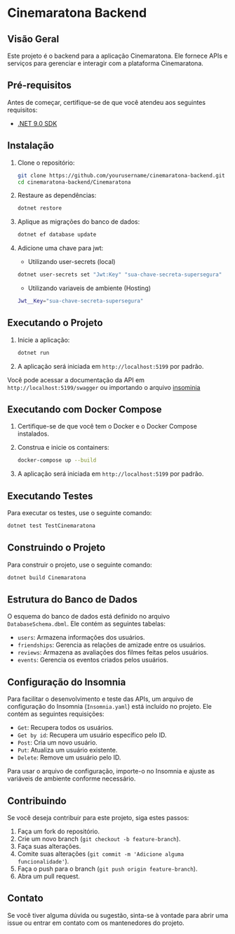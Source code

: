 # Cinemaratona Backend

## Visão Geral

Este projeto é o backend para a aplicação Cinemaratona. Ele fornece APIs e serviços para gerenciar e interagir com a plataforma Cinemaratona.

## Pré-requisitos

Antes de começar, certifique-se de que você atendeu aos seguintes requisitos:
- [.NET 9.0 SDK](https://dotnet.microsoft.com/download/dotnet/9.0)

## Instalação

1. Clone o repositório:
    ```sh
    git clone https://github.com/yourusername/cinemaratona-backend.git
    cd cinemaratona-backend/Cinemaratona
    ```

2. Restaure as dependências:
    ```sh
    dotnet restore
    ```

3. Aplique as migrações do banco de dados:
    ```sh
    dotnet ef database update
    ```

4. Adicione uma chave para jwt:
    - Utilizando user-secrets (local)
    ```sh
    dotnet user-secrets set "Jwt:Key" "sua-chave-secreta-supersegura"
    ```

    - Utilizando variaveis de ambiente (Hosting)
    ```sh
    Jwt__Key="sua-chave-secreta-supersegura"
    ```

## Executando o Projeto

1. Inicie a aplicação:
    ```sh
    dotnet run
    ```

2. A aplicação será iniciada em `http://localhost:5199` por padrão. 

Você pode acessar a documentação da API em `http://localhost:5199/swagger` ou importando o arquivo [insominia](Insomnia.yaml)

## Executando com Docker Compose

1. Certifique-se de que você tem o Docker e o Docker Compose instalados.

2. Construa e inicie os containers:
    ```sh
    docker-compose up --build
    ```

3. A aplicação será iniciada em `http://localhost:5199` por padrão.

## Executando Testes

Para executar os testes, use o seguinte comando:
```sh
dotnet test TestCinemaratona
```

## Construindo o Projeto

Para construir o projeto, use o seguinte comando:
```sh
dotnet build Cinemaratona
```

## Estrutura do Banco de Dados

O esquema do banco de dados está definido no arquivo `DatabaseSchema.dbml`. Ele contém as seguintes tabelas:

- `users`: Armazena informações dos usuários.
- `friendships`: Gerencia as relações de amizade entre os usuários.
- `reviews`: Armazena as avaliações dos filmes feitas pelos usuários.
- `events`: Gerencia os eventos criados pelos usuários.

## Configuração do Insomnia

Para facilitar o desenvolvimento e teste das APIs, um arquivo de configuração do Insomnia (`Insomnia.yaml`) está incluído no projeto. Ele contém as seguintes requisições:

- `Get`: Recupera todos os usuários.
- `Get by id`: Recupera um usuário específico pelo ID.
- `Post`: Cria um novo usuário.
- `Put`: Atualiza um usuário existente.
- `Delete`: Remove um usuário pelo ID.

Para usar o arquivo de configuração, importe-o no Insomnia e ajuste as variáveis de ambiente conforme necessário.

## Contribuindo

Se você deseja contribuir para este projeto, siga estes passos:

1. Faça um fork do repositório.
2. Crie um novo branch (`git checkout -b feature-branch`).
3. Faça suas alterações.
4. Comite suas alterações (`git commit -m 'Adicione alguma funcionalidade'`).
5. Faça o push para o branch (`git push origin feature-branch`).
6. Abra um pull request.


## Contato

Se você tiver alguma dúvida ou sugestão, sinta-se à vontade para abrir uma issue ou entrar em contato com os mantenedores do projeto.
